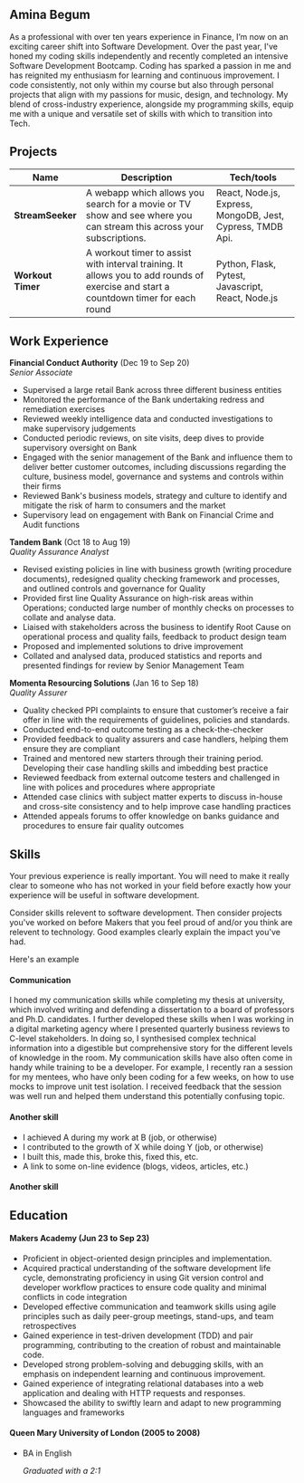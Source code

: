 ## Amina Begum

As a professional with over ten years experience in Finance, I’m now on an exciting career shift into Software Development. Over the past year, I've honed my coding skills independently and recently completed an intensive Software Development Bootcamp. Coding has sparked a passion in me and has reignited my enthusiasm for learning and continuous improvement. I code consistently, not only within my course but also through personal projects that align with my passions for music, design, and technology. My blend of cross-industry experience, alongside my programming skills, equip me with a unique and versatile set of skills with which to transition into Tech.

## Projects

| Name                         | Description       | Tech/tools        |
| ---------------------------- | ----------------- | ----------------- |
| **StreamSeeker**            | A webapp which allows you search for a movie or TV show and see where you can stream this across your subscriptions. | React, Node.js, Express, MongoDB, Jest, Cypress, TMDB Api. |
| **Workout Timer** | A workout timer to assist with interval training. It allows you to add rounds of exercise and start a countdown timer for each round | Python, Flask, Pytest, Javascript, React, Node.js               |

## Work Experience

**Financial Conduct Authority** (Dec 19 to Sep 20)  
_Senior Associate_

- Supervised a large retail Bank across three different business entities
- Monitored the performance of the Bank undertaking redress and remediation exercises
- Reviewed weekly intelligence data and conducted investigations to make supervisory judgements 
- Conducted periodic reviews, on site visits, deep dives to provide supervisory oversight on Bank
- Engaged with the senior management of the Bank and influence them to deliver better customer outcomes, including discussions regarding the culture, business model, governance and systems and controls within their firms
- Reviewed Bank's business models, strategy and culture to identify and mitigate the risk of harm to consumers and the market
- Supervisory lead on engagement with Bank on Financial Crime and Audit functions

**Tandem Bank** (Oct 18 to Aug 19)  
_Quality Assurance Analyst_

- Revised existing policies in line with business growth (writing procedure documents), redesigned quality checking framework and processes, and outlined controls and governance for Quality
- Provided first line Quality Assurance on high-risk areas within Operations; conducted large number of monthly checks on processes to collate and analyse data.
- Liaised with stakeholders across the business to identify Root Cause on operational process and quality fails, feedback to product design team
- Proposed and implemented solutions to drive improvement
- Collated and analysed data, produced statistics and reports and presented findings for review by Senior Management Team

**Momenta Resourcing Solutions** (Jan 16 to Sep 18)  
_Quality Assurer_

- Quality checked PPI complaints to ensure that customer’s receive a fair offer in line with the requirements of guidelines, policies and standards.
- Conducted end-to-end outcome testing as a check-the-checker
- Provided feedback to quality assurers and case handlers, helping them ensure they are compliant
- Trained and mentored new starters through their training period. Developing their case handling skills and imbedding best practice
- Reviewed feedback from external outcome testers and challenged in line with polices and procedures where appropriate
- Attended case clinics with subject matter experts to discuss in-house and cross-site consistency and to help improve case handling practices
- Attended appeals forums to offer knowledge on banks guidance and procedures to ensure fair quality outcomes

## Skills

Your previous experience is really important. You will need to make it really clear to someone who has not worked in your field before exactly how your experience will be useful in software development.

Consider skills relevent to software development. Then consider projects you've worked on before Makers that you feel proud of and/or you think are relevent to technology. Good examples clearly explain the impact you've had. 


Here's an example

#### Communication
I honed my communication skills while completing my thesis at university, which involved writing and defending a dissertation to a board of professors and Ph.D. candidates. I further developed these skills when I was working in a digital marketing agency where I presented quarterly business reviews to C-level stakeholders. In doing so, I synthesised complex technical information into a digestible but comprehensive story for the different levels of knowledge in the room. My communication skills have also often come in handy while training to be a developer. For example, I recently ran a session for my mentees, who have only been coding for a few weeks, on how to use mocks to improve unit test isolation. I received feedback that the session was well run and helped them understand this potentially confusing topic.

#### Another skill

- I achieved A during my work at B (job, or otherwise)
- I contributed to the growth of X while doing Y (job, or otherwise)
- I built this, made this, broke this, fixed this, etc.
- A link to some on-line evidence (blogs, videos, articles, etc.)

#### Another skill


## Education

#### Makers Academy (Jun 23 to Sep 23)

- Proficient in object-oriented design principles and implementation.
- Acquired practical understanding of the software development life cycle, demonstrating proficiency in using Git version control and developer workflow practices to ensure code quality and minimal conflicts in code integration
- Developed effective communication and teamwork skills using agile principles such as daily peer-group meetings, stand-ups, and team retrospectives
- Gained experience in test-driven development (TDD) and pair programming, contributing to the creation of robust and maintainable code.
- Developed strong problem-solving and debugging skills, with an emphasis on independent learning and continuous improvement.
- Gained experience of integrating relational databases into a web application and dealing with HTTP requests and responses.
- Showcased the ability to swiftly learn and adapt to new programming languages and frameworks

#### Queen Mary University of London (2005 to 2008)

- BA in English

  _Graduated with a 2:1_

 

